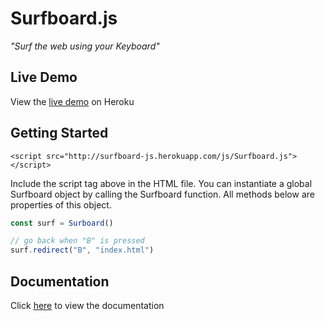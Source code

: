 # Surfboard.js
*"Surf the web using your Keyboard"*

## Live Demo
View the [live demo](https://surfboard-js.herokuapp.com) on Heroku

## Getting Started
```<script src="http://surfboard-js.herokuapp.com/js/Surfboard.js"></script>```

Include the script tag above in the HTML file. You can instantiate a global Surfboard object by calling the Surfboard function. All methods below are properties of this object.
```javascript
const surf = Surboard()

// go back when "B" is pressed
surf.redirect("B", "index.html")
```

## Documentation
Click [here](http://surfboard-js.herokuapp.com/api.html) to view the documentation
